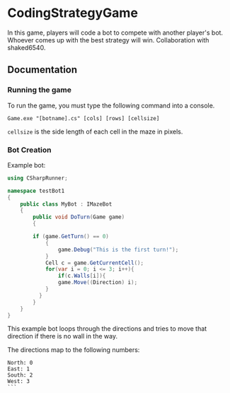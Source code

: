 # CodingStrategyGame
In this game, players will code a bot to compete with another player's bot. Whoever comes up with the best strategy will win. Collaboration with shaked6540.

## Documentation
### Running the game
To run the game, you must type the following command into a console.
```
Game.exe "[botname].cs" [cols] [rows] [cellsize]
```
`cellsize` is the side length of each cell in the maze in pixels.

### Bot Creation
Example bot: 
```csharp
using CSharpRunner;

namespace testBot1
{
    public class MyBot : IMazeBot
    {
        public void DoTurn(Game game)
        {

		if (game.GetTurn() == 0)
	        {
	            game.Debug("This is the first turn!");
	        }
	        Cell c = game.GetCurrentCell();
	        for(var i = 0; i <= 3; i++){
	    		if(c.Walls[i]){
	      		game.Move((Direction) i);
	    	}
          }
        }
    }
}
```
This example bot loops through the directions and tries to move that direction if there is no wall in the way.

The directions map to the following numbers: 
````
North: 0
East: 1
South: 2
West: 3
```

